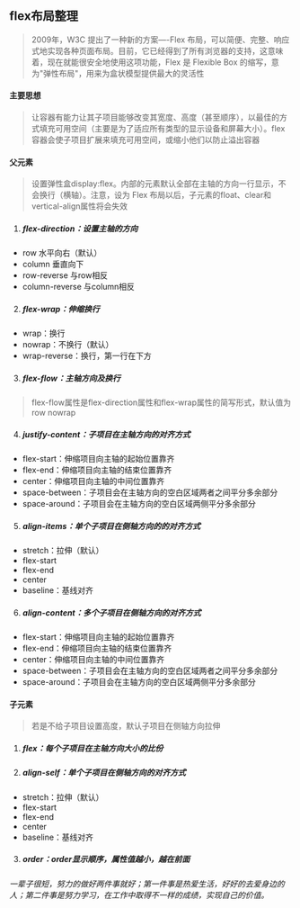 ## flex布局整理
> 2009年，W3C 提出了一种新的方案—-Flex 布局，可以简便、完整、响应式地实现各种页面布局。目前，它已经得到了所有浏览器的支持，这意味着，现在就能很安全地使用这项功能，Flex 是 Flexible Box 的缩写，意为"弹性布局"，用来为盒状模型提供最大的灵活性

#### 主要思想
> 让容器有能力让其子项目能够改变其宽度、高度（甚至顺序），以最佳的方式填充可用空间（主要是为了适应所有类型的显示设备和屏幕大小）。flex容器会使子项目扩展来填充可用空间，或缩小他们以防止溢出容器

#### 父元素 
> 设置弹性盒display:flex。内部的元素默认全部在主轴的方向一行显示，不会换行（横轴）。注意，设为 Flex 布局以后，子元素的float、clear和vertical-align属性将会失效

1. ##### flex-direction：设置主轴的方向

* row 水平向右（默认）
* column 垂直向下
* row-reverse 与row相反
* column-reverse 与column相反

2. ##### flex-wrap：伸缩换行

* wrap：换行
* nowrap：不换行（默认）
* wrap-reverse：换行，第一行在下方

3. ##### flex-flow：主轴方向及换行

> flex-flow属性是flex-direction属性和flex-wrap属性的简写形式，默认值为row nowrap

4. ##### justify-content：子项目在主轴方向的对齐方式

* flex-start：伸缩项目向主轴的起始位置靠齐
* flex-end：伸缩项目向主轴的结束位置靠齐
* center：伸缩项目向主轴的中间位置靠齐
* space-between：子项目会在主轴方向的空白区域两者之间平分多余部分
* space-around：子项目会在主轴方向的空白区域两侧平分多余部分

5. ##### align-items：单个子项目在侧轴方向的的对齐方式

* stretch：拉伸（默认）
* flex-start
* flex-end
* center
* baseline：基线对齐

6. ##### align-content：多个子项目在侧轴方向的对齐方式

* flex-start：伸缩项目向主轴的起始位置靠齐
* flex-end：伸缩项目向主轴的结束位置靠齐
* center：伸缩项目向主轴的中间位置靠齐
* space-between：子项目会在主轴方向的空白区域两者之间平分多余部分
* space-around：子项目会在主轴方向的空白区域两侧平分多余部分

#### 子元素
> 若是不给子项目设置高度，默认子项目在侧轴方向拉伸

1. ##### flex：每个子项目在主轴方向大小的比份

2. ##### align-self：单个子项目在侧轴方向的对齐方式

* stretch：拉伸（默认）
* flex-start
* flex-end
* center
* baseline：基线对齐

3. ##### order：order显示顺序，属性值越小，越在前面

*一辈子很短，努力的做好两件事就好；第一件事是热爱生活，好好的去爱身边的人；第二件事是努力学习，在工作中取得不一样的成绩，实现自己的价值。*